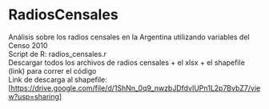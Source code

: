# RadiosCensales
Análisis sobre los radios censales en la Argentina utilizando variables del Censo 2010
<br>Script de R: radios_censales.r
<br>Descargar todos los archivos de radios censales + el xlsx + el shapefile (link) para correr el código
<br>Link de descarga al shapefile: [https://drive.google.com/file/d/1ShNn_0q9_nwzbJDfdvIUPn1L2p7BvbZ7/view?usp=sharing]
